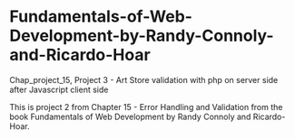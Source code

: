 # Fundamentals-of-Web-Development-by-Randy-Connoly-and-Ricardo-Hoar
Chap_project_15, Project 3 - Art Store validation with php on server side after Javascript client side

This is project 2 from Chapter 15 - Error Handling and Validation from the book Fundamentals of Web Development by Randy Connoly and Ricardo-Hoar.
